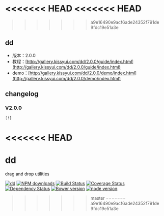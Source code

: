 <<<<<<< HEAD
<<<<<<< HEAD
=======
>>>>>>> a9e16490e9acf6ade24352f791de9fdc19e51a3e
## dd

* 版本：2.0.0
* 教程：[http://gallery.kissyui.com/dd/2.0.0/guide/index.html](http://gallery.kissyui.com/dd/2.0.0/guide/index.html)
* demo：[http://gallery.kissyui.com/dd/2.0.0/demo/index.html](http://gallery.kissyui.com/dd/2.0.0/demo/index.html)

## changelog

### V2.0.0

    [!]


<<<<<<< HEAD
=======
# dd

drag and drop utilities

[![dd](https://nodei.co/npm/modulex-dd.png)](https://npmjs.org/package/modulex-dd)
[![NPM downloads](http://img.shields.io/npm/dm/modulex-dd.svg)](https://npmjs.org/package/modulex-dd)
[![Build Status](https://secure.travis-ci.org/kissyteam/dd.png?branch=master)](https://travis-ci.org/kissyteam/dd)
[![Coverage Status](https://img.shields.io/coveralls/kissyteam/dd.svg)](https://coveralls.io/r/kissyteam/dd?branch=master)
[![Dependency Status](https://gemnasium.com/kissyteam/dd.png)](https://gemnasium.com/kissyteam/dd)
[![Bower version](https://badge.fury.io/bo/modulex-dd.svg)](http://badge.fury.io/bo/modulex-dd)
[![node version](https://img.shields.io/badge/node.js-%3E=_0.10-green.svg?style=flat-square)](http://nodejs.org/download/)
>>>>>>> master
=======
>>>>>>> a9e16490e9acf6ade24352f791de9fdc19e51a3e
